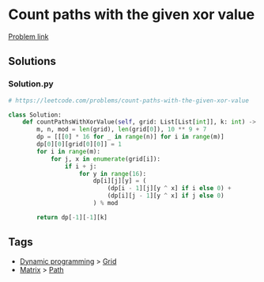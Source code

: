 # Count paths with the given xor value

[Problem link](https://leetcode.com/problems/count-paths-with-the-given-xor-value)

## Solutions


### Solution.py
```py
# https://leetcode.com/problems/count-paths-with-the-given-xor-value

class Solution:
    def countPathsWithXorValue(self, grid: List[List[int]], k: int) -> int:
        m, n, mod = len(grid), len(grid[0]), 10 ** 9 + 7
        dp = [[[0] * 16 for _ in range(n)] for i in range(m)]
        dp[0][0][grid[0][0]] = 1
        for i in range(m):
            for j, x in enumerate(grid[i]):
                if i + j:
                    for y in range(16):
                        dp[i][j][y] = (
                            (dp[i - 1][j][y ^ x] if i else 0) + 
                            (dp[i][j - 1][y ^ x] if j else 0)
                        ) % mod

        return dp[-1][-1][k]
```
## Tags

* [Dynamic programming](/Collections/dynamic-programming.md#dynamic-programming) > [Grid](/Collections/dynamic-programming.md#grid)
* [Matrix](/Collections/matrix.md#matrix) > [Path](/Collections/matrix.md#path)
